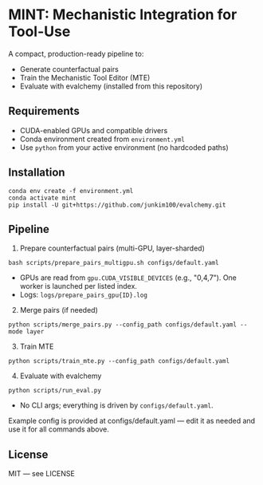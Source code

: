 # MINT: Mechanistic Integration for Tool-Use

A compact, production-ready pipeline to:
- Generate counterfactual pairs
- Train the Mechanistic Tool Editor (MTE)
- Evaluate with evalchemy (installed from this repository)

## Requirements
- CUDA-enabled GPUs and compatible drivers
- Conda environment created from `environment.yml`
- Use `python` from your active environment (no hardcoded paths)

## Installation
```
conda env create -f environment.yml
conda activate mint
pip install -U git+https://github.com/junkim100/evalchemy.git
```

## Pipeline
1) Prepare counterfactual pairs (multi-GPU, layer-sharded)
```
bash scripts/prepare_pairs_multigpu.sh configs/default.yaml
```
- GPUs are read from `gpu.CUDA_VISIBLE_DEVICES` (e.g., "0,4,7"). One worker is launched per listed index.
- Logs: `logs/prepare_pairs_gpu{ID}.log`

2) Merge pairs (if needed)
```
python scripts/merge_pairs.py --config_path configs/default.yaml --mode layer
```

3) Train MTE
```
python scripts/train_mte.py --config_path configs/default.yaml
```

4) Evaluate with evalchemy
```
python scripts/run_eval.py
```
- No CLI args; everything is driven by `configs/default.yaml`.

Example config is provided at configs/default.yaml — edit it as needed and use it for all commands above.



## License
MIT — see LICENSE

